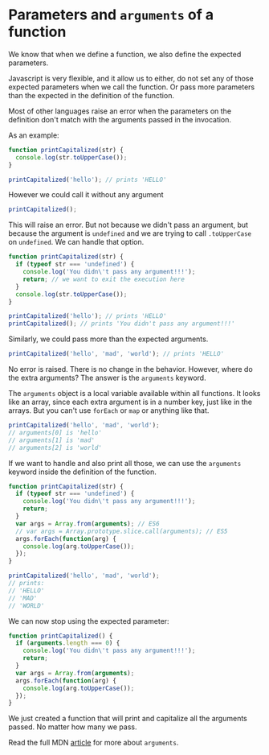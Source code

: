 # Parameters and `arguments` of a function

We know that when we define a function, we also define the expected parameters.

Javascript is very flexible, and it allow us to either, do not set any of those expected parameters when we call the function. Or pass more parameters than the expected in the definition of the function.

Most of other languages raise an error when the parameters on the definition don't match with the arguments passed in the invocation.

As an example:

```javascript
function printCapitalized(str) {
  console.log(str.toUpperCase());
}

printCapitalized('hello'); // prints 'HELLO'
```

However we could call it without any argument
```javascript
printCapitalized();
```

This will raise an error. But not because we didn't pass an argument, but because the argument is `undefined` and we are trying to call `.toUpperCase` on `undefined`. We can handle that option.

```javascript
function printCapitalized(str) {
  if (typeof str === 'undefined') {
    console.log('You didn\'t pass any argument!!!');
    return; // we want to exit the execution here
  }
  console.log(str.toUpperCase());
}

printCapitalized('hello'); // prints 'HELLO'
printCapitalized(); // prints 'You didn't pass any argument!!!'
```

Similarly, we could pass more than the expected arguments.
```javascript
printCapitalized('hello', 'mad', 'world'); // prints 'HELLO'
```

No error is raised. There is no change in the behavior. However, where do the extra arguments? The answer is the `arguments` keyword.

The `arguments` object is a local variable available within all functions. It looks like an array, since each extra argument is in a number key, just like in the arrays. But you can't use `forEach` or `map` or anything like that.

```javascript
printCapitalized('hello', 'mad', 'world');
// arguments[0] is 'hello'
// arguments[1] is 'mad'
// arguments[2] is 'world'
```

If we want to handle and also print all those, we can use the `arguments` keyword inside the definition of the function.

```javascript
function printCapitalized(str) {
  if (typeof str === 'undefined') {
    console.log('You didn\'t pass any argument!!!');
    return;
  }
  var args = Array.from(arguments); // ES6
  // var args = Array.prototype.slice.call(arguments); // ES5
  args.forEach(function(arg) {
    console.log(arg.toUpperCase());
  });
}

printCapitalized('hello', 'mad', 'world');
// prints:
// 'HELLO'
// 'MAD'
// 'WORLD'
```

We can now stop using the expected parameter:

```javascript
function printCapitalized() {
  if (arguments.length === 0) {
    console.log('You didn\'t pass any argument!!!');
    return;
  }
  var args = Array.from(arguments);
  args.forEach(function(arg) {
    console.log(arg.toUpperCase());
  });
}
```

We just created a function that will print and capitalize all the arguments passed. No matter how many we pass.

Read the full MDN [article](https://developer.mozilla.org/en-US/docs/Web/JavaScript/Reference/Functions/arguments) for more about `arguments`.

